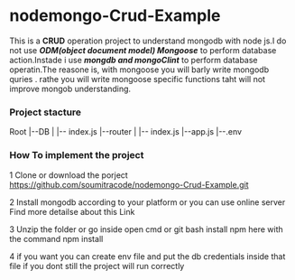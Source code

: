 # nodemongo-Crud-Example

This is a __CRUD__ operation project to understand mongodb with node js.I do not use ***ODM(object document model) Mongoose*** to perform database action.Instade i use  __***mongdb and mongoClint***__ to perform database operatin.The reasone is, with mongoose you will barly write mongodb quries . rathe you will write mongoose specific functions taht will not improve mongob understanding.

### Project stacture

Root
|--DB
|   |-- index.js
|--router
|   |-- index.js
|--app.js
|--.env

### How To implement the project

1 Clone or download the porject
 https://github.com/soumitracode/nodemongo-Crud-Example.git

2 Install mongodb according to your platform or you can use online server
 Find more detailse about this Link

3 Unzip the folder or go inside open cmd or git bash
 install npm here with the command
 npm install

4 if you want you can create env file and put the db credentials inside that file 
 if you dont still the project will run correctly

